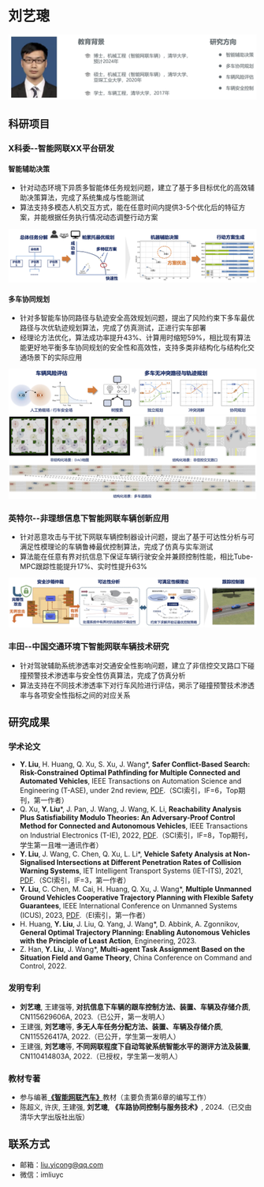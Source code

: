 # 刘艺璁

![](background.png)

## 科研项目

### X科委--智能网联XX平台研发

#### 智能辅助决策

- 针对动态环境下异质多智能体任务规划问题，建立了基于多目标优化的高效辅助决策算法，完成了系统集成与性能测试
- 算法支持多模态人机交互方式，能在任意时间内提供3-5个优化后的特征方案，并能根据任务执行情况动态调整行动方案

![](/research/mp.png)

#### 多车协同规划

- 针对多智能车协同路径与轨迹安全高效规划问题，提出了风险约束下多车最优路径与次优轨迹规划算法，完成了仿真测试，正进行实车部署
- 经理论方法优化，算法成功率提升43%、计算用时缩短59%，相比现有算法能更好地平衡多车协同规划的安全性和高效性，支持多类非结构化与结构化交通场景下的实际应用

![](/research/pf-1.png)
![](/research/pf-2.png)

### 英特尔--非理想信息下智能网联车辆创新应用

- 针对恶意攻击与干扰下网联车辆控制器设计问题，提出了基于可达性分析与可满足性模理论的车辆鲁棒最优控制算法，完成了仿真与实车测试
- 算法能在任意有界对抗信息下保证车辆行驶安全并兼顾控制性能，相比Tube-MPC跟踪性能提升17%、实时性提升63%

![](/research/ct.png)

### 丰田--中国交通环境下智能网联车辆技术研究

- 针对驾驶辅助系统渗透率对交通安全性影响问题，建立了非信控交叉路口下碰撞预警技术渗透率与安全性仿真算法，完成了仿真分析
- 算法支持在不同技术渗透率下对行车风险进行评估，掲示了碰撞预警技术渗透率与各项安全性指标之间的对应关系

## 研究成果

### 学术论文

- **Y. Liu**, H. Huang, Q. Xu, S. Xu, J. Wang*, **Safer Conflict-Based Search: Risk-Constrained Optimal Pathfinding for Multiple Connected and Automated Vehicles**, IEEE Transactions on Automation Science and Engineering (T-ASE), under 2nd review, [PDF](/papers/IEEE-TASE.pdf).（SCI索引，IF=6，Top期刊，第一作者）
- Q. Xu, **Y. Liu***, J. Pan, J. Wang, J. Wang, K. Li, **Reachability Analysis Plus Satisfiability Modulo Theories: An Adversary-Proof Control Method for Connected and Autonomous Vehicles**, IEEE Transactions on Industrial Electronics (T-IE), 2022, [PDF](/papers/IEEE-TIE.pdf).（SCI索引，IF=8，Top期刊，学生第一且唯一通讯作者）
- **Y. Liu**, J. Wang, C. Chen, Q. Xu, L. Li*, **Vehicle Safety Analysis at Non-Signalised Intersections at Different Penetration Rates of Collision Warning Systems**, IET Intelligent Transport Systems (IET-ITS), 2021, [PDF](/papers/IET-ITS.pdf).（SCI索引，IF=3，第一作者）
- **Y. Liu**, C. Chen, M. Cai, H. Huang, Q. Xu, J. Wang*, **Multiple Unmanned Ground Vehicles Cooperative Trajectory Planning with Flexible Safety Guarantees**, IEEE International Conference on Unmanned Systems (ICUS), 2023, [PDF](/papers/IEEE-ICUS.pdf).（EI索引，第一作者）
- H. Huang, **Y. Liu**, J. Liu, Q. Yang, J. Wang*, D. Abbink, A. Zgonnikov, **General Optimal Trajectory Planning: Enabling Autonomous Vehicles with the Principle of Least Action**, Engineering, 2023.
- Z. Han, **Y. Liu**, J. Wang*, **Multi-agent Task Assignment Based on the Situation Field and Game Theory**, China Conference on Command and Control, 2022.

### 发明专利

- **刘艺璁**, 王建强等, **对抗信息下车辆的跟车控制方法、装置、车辆及存储介质**, CN115629606A, 2023.（已公开，第一发明人）
- 王建强, **刘艺璁**等, **多无人车任务分配方法、装置、车辆及存储介质**, CN115526417A, 2022.（已公开，学生第一发明人）
- 王建强, **刘艺璁**等, **不同网联程度下自动驾驶系统智能水平的测评方法及装置**, CN110414803A, 2022.（已授权，学生第一发明人）

### 教材专著

- 参与编著[**《智能网联汽车》**](http://www.tup.tsinghua.edu.cn/booksCenter/book_09165001.html)教材（主要负责第6章的编写工作）
- 陈超义, 许庆, 王建强, **刘艺璁**, **《车路协同控制与服务技术》**, 2024.（已交由清华大学出版社出版）

## 联系方式

- 邮箱：liu.yicong@qq.com
- 微信：imliuyc

